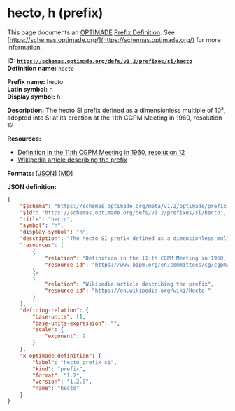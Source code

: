 # hecto, h (prefix)

This page documents an [OPTIMADE](https://www.optimade.org/) [Prefix Definition](https://schemas.optimade.org/#definitions). See [https://schemas.optimade.org/](https://schemas.optimade.org/) for more information.

**ID: [`https://schemas.optimade.org/defs/v1.2/prefixes/si/hecto`](https://schemas.optimade.org/defs/v1.2/prefixes/si/hecto.md)**  
**Definition name:** `hecto`

**Prefix name:** hecto  
**Latin symbol:** h  
**Display symbol:** h  
  
**Description:** The hecto SI prefix defined as a dimensionless multiple of 10², adopted into SI at its creation at the 11th CGPM Meeting in 1960, resolution 12.



**Resources:**

- [Definition in the 11:th CGPM Meeting in 1960, resolution 12](https://www.bipm.org/en/committees/cg/cgpm/11-1960/resolution-12)
- [Wikipedia article describing the prefix](https://en.wikipedia.org/wiki/Hecto-)


**Formats:** [[JSON](hecto.json)] [[MD](hecto.md)]

**JSON definition:**

``` json
{
    "$schema": "https://schemas.optimade.org/meta/v1.2/optimade/prefix_definition.md",
    "$id": "https://schemas.optimade.org/defs/v1.2/prefixes/si/hecto",
    "title": "hecto",
    "symbol": "h",
    "display-symbol": "h",
    "description": "The hecto SI prefix defined as a dimensionless multiple of 10\u00b2, adopted into SI at its creation at the 11th CGPM Meeting in 1960, resolution 12.",
    "resources": [
        {
            "relation": "Definition in the 11:th CGPM Meeting in 1960, resolution 12",
            "resource-id": "https://www.bipm.org/en/committees/cg/cgpm/11-1960/resolution-12"
        },
        {
            "relation": "Wikipedia article describing the prefix",
            "resource-id": "https://en.wikipedia.org/wiki/Hecto-"
        }
    ],
    "defining-relation": {
        "base-units": [],
        "base-units-expression": "",
        "scale": {
            "exponent": 2
        }
    },
    "x-optimade-definition": {
        "label": "hecto_prefix_si",
        "kind": "prefix",
        "format": "1.2",
        "version": "1.2.0",
        "name": "hecto"
    }
}
```